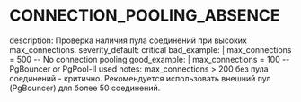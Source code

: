 # CONNECTION_POOLING_ABSENCE

description: Проверка наличия пула соединений при высоких max_connections.
severity_default: critical
bad_example: |
max_connections = 500
-- No connection pooling
good_example: |
max_connections = 100
-- PgBouncer or PgPool-II used
notes: max_connections > 200 без пула соединений - критично. Рекомендуется использовать внешний пул (PgBouncer) для более 50 соединений.
